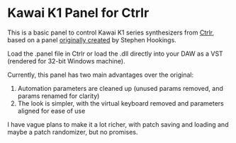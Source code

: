 # Kawai K1 Panel for Ctrlr

This is a basic panel to control Kawai K1 series synthesizers from [Ctrlr](http://ctrlr.org/), based on a panel [originally created](https://sourceforge.net/projects/miniaktools/files/beta1/) by Stephen Hookings.

Load the .panel file in Ctrlr or load the .dll directly into your DAW as a VST (rendered for 32-bit Windows machine).

Currently, this panel has two main advantages over the original:
1. Automation parameters are cleaned up (unused params removed, and params renamed for clarity)
2. The look is simpler, with the virtual keyboard removed and parameters aligned for ease of use

I have vague plans to make it a lot richer, with patch saving and loading and maybe a patch randomizer, but no promises.
